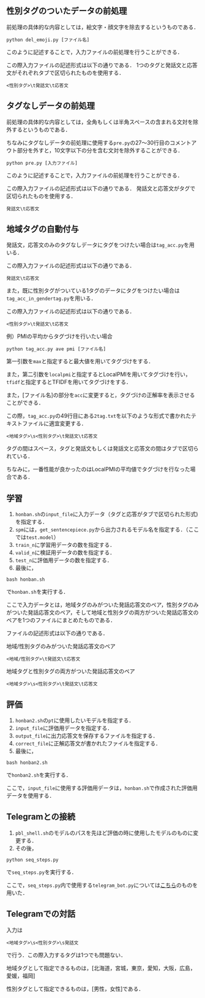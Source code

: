 ## 性別タグのついたデータの前処理
前処理の具体的な内容としては，絵文字・顔文字を除去するというものである．

```
python del_emoji.py [ファイル名]
```
このように記述することで，入力ファイルの前処理を行うことができる．

この際入力ファイルの記述形式は以下の通りである．
1つのタグと発話文と応答文がそれぞれタブで区切られたものを使用する．
```
<性別タグ>\t発話文\t応答文
```

## タグなしデータの前処理
前処理の具体的な内容としては，全角もしくは半角スペースの含まれる文対を除外するというものである．

ちなみにタグなしデータの前処理に使用する`pre.py`の27〜30行目のコメントアウト部分を外すと，10文字以下の分を含む文対を除外することができる．

```
python pre.py [入力ファイル]
```
このように記述することで，入力ファイルの前処理を行うことができる．

この際入力ファイルの記述形式は以下の通りである．
発話文と応答文がタグで区切られたものを使用する．
```
発話文\t応答文
```

## 地域タグの自動付与
発話文，応答文のみのタグなしデータにタグをつけたい場合は`tag_acc.py`を用いる．

この際入力ファイルの記述形式は以下の通りである．
```
発話文\t応答文
```

また，既に性別タグがついている1タグのデータにタグをつけたい場合は`tag_acc_in_gendertag.py`を用いる．

この際入力ファイルの記述形式は以下の通りである．
```
<性別タグ>\t発話文\t応答文
```

例）PMIの平均からタグづけを行いたい場合
```
python tag_acc.py ave pmi [ファイル名]
```

第一引数を`max`と指定すると最大値を用いてタグづけをする．

また，第二引数を`localpmi`と指定するとLocalPMIを用いてタグづけを行い，`tfidf`と指定するとTFIDFを用いてタグづけをする．

また，\[ファイル名\]の部分を`acc`に変更すると，タグづけの正解率を表示させることができる．

この際，`tag_acc.py`の49行目にある`2tag.txt`を以下のような形式で書かれたテキストファイルに適宜変更する．

```
<地域タグ>\s<性別タグ>\t発話文\t応答文
```

タグの間はスペース，タグと発話文もしくは発話文と応答文の間はタブで区切られている．

ちなみに，一番性能が良かったのはLocalPMIの平均値でタグづけを行なった場合である．

## 学習
1. `honban.sh`の`input_file`に入力データ（タグと応答がタブで区切られた形式)を指定する．
1. `spm`には，`get_sentencepiece.py`から出力されるモデル名を指定する．（ここでは`test.model`）
1. `train_n`に学習用データの数を指定する．
1. `valid_n`に検証用データの数を指定する．
1. `test_n`に評価用データの数を指定する．
1. 最後に，
```
bash honban.sh
```
で`honban.sh`を実行する．

ここで入力データとは，地域タグのみがついた発話応答文のペア，性別タグのみがついた発話応答文のペア，そして地域と性別タグの両方がついた発話応答文のペアを1つのファイルにまとめたものである．

ファイルの記述形式は以下の通りである．

地域/性別タグのみがついた発話応答文のペア
```
<地域/性別タグ>\t発話文\t応答文
```

地域タグと性別タグの両方がついた発話応答文のペア
```
<地域タグ>\s<性別タグ>\t発話文\t応答文
```


## 評価
1. `honban2.sh`の`pt`に使用したいモデルを指定する．
1. `input_file`に評価用データを指定する．
1. `output_file`に出力応答文を保存するファイルを指定する．
1. `correct_file`に正解応答文が書かれたファイルを指定する．
1. 最後に，
```
bash honban2.sh
```
で`honban2.sh`を実行する．

ここで，`input_file`に使用する評価用データは，`honban.sh`で作成された評価用データを使用する．


## Telegramとの接続
1. `pbl_shell.sh`のモデルのパスを先ほど評価の時に使用したモデルのものに変更する．
1. その後，
```
python seq_steps.py
```
で`seq_steps.py`を実行する．

ここで，`seq_steps.py`内で使用する`telegram_bot.py`については[こちら](https://github.com/dsbook/dsbook/blob/master/telegram_bot.py)のものを用いた．

## Telegramでの対話
入力は
```
<地域タグ>\s<性別タグ>\s発話文
```
で行う．この際入力するタグは1つでも問題ない．

地域タグとして指定できるものは，\[北海道，宮城，東京，愛知，大阪，広島，愛媛，福岡\]

性別タグとして指定できるものは，\[男性，女性\]である．